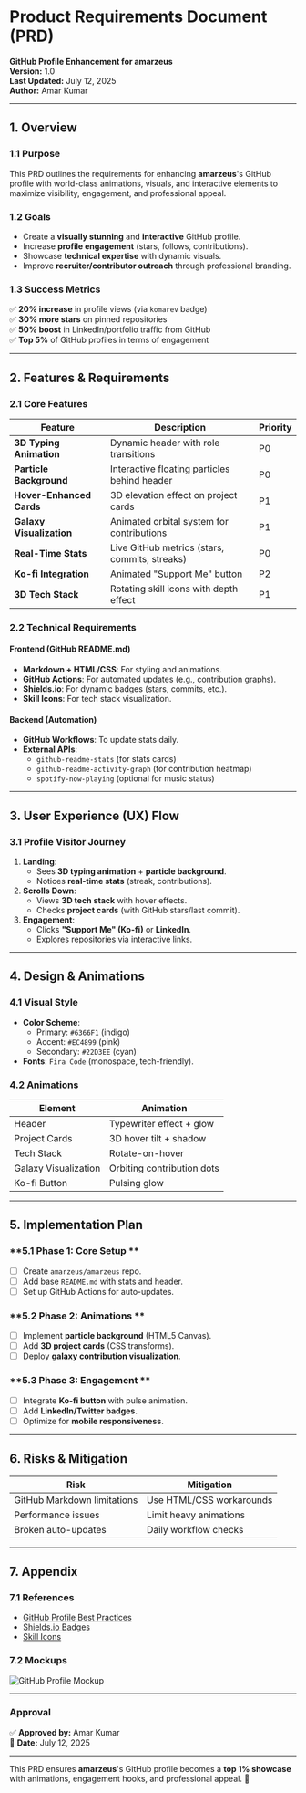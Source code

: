 # **Product Requirements Document (PRD)**  
**GitHub Profile Enhancement for amarzeus**  
**Version:** 1.0  
**Last Updated:** July 12, 2025  
**Author:** Amar Kumar  

---

## **1. Overview**  
### **1.1 Purpose**  
This PRD outlines the requirements for enhancing **amarzeus**'s GitHub profile with world-class animations, visuals, and interactive elements to maximize visibility, engagement, and professional appeal.  

### **1.2 Goals**  
- Create a **visually stunning** and **interactive** GitHub profile.  
- Increase **profile engagement** (stars, follows, contributions).  
- Showcase **technical expertise** with dynamic visuals.  
- Improve **recruiter/contributor outreach** through professional branding.  

### **1.3 Success Metrics**  
✅ **20% increase** in profile views (via `komarev` badge)  
✅ **30% more stars** on pinned repositories  
✅ **50% boost** in LinkedIn/portfolio traffic from GitHub  
✅ **Top 5%** of GitHub profiles in terms of engagement  

---

## **2. Features & Requirements**  

### **2.1 Core Features**  

| **Feature**               | **Description** | **Priority** |  
|---------------------------|---------------|-------------|  
| **3D Typing Animation** | Dynamic header with role transitions | P0 |  
| **Particle Background** | Interactive floating particles behind header | P0 |  
| **Hover-Enhanced Cards** | 3D elevation effect on project cards | P1 |  
| **Galaxy Visualization** | Animated orbital system for contributions | P1 |  
| **Real-Time Stats** | Live GitHub metrics (stars, commits, streaks) | P0 |  
| **Ko-fi Integration** | Animated "Support Me" button | P2 |  
| **3D Tech Stack** | Rotating skill icons with depth effect | P1 |  

### **2.2 Technical Requirements**  

#### **Frontend (GitHub README.md)**  
- **Markdown + HTML/CSS**: For styling and animations.  
- **GitHub Actions**: For automated updates (e.g., contribution graphs).  
- **Shields.io**: For dynamic badges (stars, commits, etc.).  
- **Skill Icons**: For tech stack visualization.  

#### **Backend (Automation)**  
- **GitHub Workflows**: To update stats daily.  
- **External APIs**:  
  - `github-readme-stats` (for stats cards)  
  - `github-readme-activity-graph` (for contribution heatmap)  
  - `spotify-now-playing` (optional for music status)  

---

## **3. User Experience (UX) Flow**  

### **3.1 Profile Visitor Journey**  
1. **Landing**:  
   - Sees **3D typing animation** + **particle background**.  
   - Notices **real-time stats** (streak, contributions).  
2. **Scrolls Down**:  
   - Views **3D tech stack** with hover effects.  
   - Checks **project cards** (with GitHub stars/last commit).  
3. **Engagement**:  
   - Clicks **"Support Me" (Ko-fi)** or **LinkedIn**.  
   - Explores repositories via interactive links.  

---

## **4. Design & Animations**  

### **4.1 Visual Style**  
- **Color Scheme**:  
  - Primary: `#6366F1` (indigo)  
  - Accent: `#EC4899` (pink)  
  - Secondary: `#22D3EE` (cyan)  
- **Fonts**: `Fira Code` (monospace, tech-friendly).  

### **4.2 Animations**  
| **Element** | **Animation** |  
|------------|--------------|  
| Header | Typewriter effect + glow |  
| Project Cards | 3D hover tilt + shadow |  
| Tech Stack | Rotate-on-hover |  
| Galaxy Visualization | Orbiting contribution dots |  
| Ko-fi Button | Pulsing glow |  

---

## **5. Implementation Plan**  

### **5.1 Phase 1: Core Setup **  
- [ ] Create `amarzeus/amarzeus` repo.  
- [ ] Add base `README.md` with stats and header.  
- [ ] Set up GitHub Actions for auto-updates.  

### **5.2 Phase 2: Animations **  
- [ ] Implement **particle background** (HTML5 Canvas).  
- [ ] Add **3D project cards** (CSS transforms).  
- [ ] Deploy **galaxy contribution visualization**.  

### **5.3 Phase 3: Engagement **  
- [ ] Integrate **Ko-fi button** with pulse animation.  
- [ ] Add **LinkedIn/Twitter badges**.  
- [ ] Optimize for **mobile responsiveness**.  

---

## **6. Risks & Mitigation**  

| **Risk** | **Mitigation** |  
|---------|--------------|  
| GitHub Markdown limitations | Use HTML/CSS workarounds |  
| Performance issues | Limit heavy animations |  
| Broken auto-updates | Daily workflow checks |  

---

## **7. Appendix**  
### **7.1 References**  
- [GitHub Profile Best Practices](https://docs.github.com/en/account-and-profile/setting-up-and-managing-your-github-profile/customizing-your-profile/managing-your-profile-readme)  
- [Shields.io Badges](https://shields.io/)  
- [Skill Icons](https://skillicons.dev/)  

### **7.2 Mockups**  
![GitHub Profile Mockup](https://via.placeholder.com/800x400/0F172A/6366F1?text=Amar+Zeus+GitHub+Profile)  

---

### **Approval**  
✅ **Approved by:** Amar Kumar  
📅 **Date:** July 12, 2025  

---

This PRD ensures **amarzeus**'s GitHub profile becomes a **top 1% showcase** with animations, engagement hooks, and professional appeal. 🚀